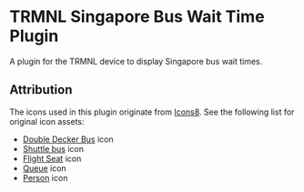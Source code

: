 # TRMNL Singapore Bus Wait Time Plugin
A plugin for the TRMNL device to display Singapore bus wait times.

## Attribution
The icons used in this plugin originate from [Icons8](https://icons8.com).
See the following list for original icon assets:

- <a target="_blank" href="https://icons8.com/icon/19950/double-decker-bus">Double Decker Bus</a> icon
- <a target="_blank" href="https://icons8.com/icon/9316/shuttle-bus">Shuttle bus</a> icon
- <a target="_blank" href="https://icons8.com/icon/26076/flight-seat">Flight Seat</a> icon
- <a target="_blank" href="https://icons8.com/icon/30325/queue">Queue</a> icon
- <a target="_blank" href="https://icons8.comundefined">Person</a> icon